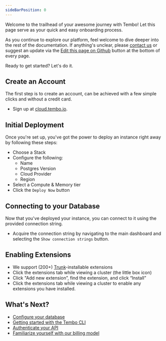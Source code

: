 ```yaml
---
sideBarPosition: 0
---
```


Welcome to the trailhead of your awesome journey with Tembo! 
Let this page serve as your quick and easy onboarding process. 

As you continue to explore our platform, feel welcome to dive deeper into the rest of the documentation.
If anything's unclear, please [contact us](https://tembo.io/contact/) or suggest an update via the [Edit this page on Github](https://github.com/tembo-io/website/edit/main/src/content/docs/getting-started/getting_started.md) button at the bottom of every page.


Ready to get started? Let's do it.

## Create an Account

The first step is to create an account, can be achieved with a few simple clicks and without a credit card.

- Sign up at [cloud.tembo.io](https://cloud.tembo.io/).

## Initial Deployment

Once you're set up, you've got the power to deploy an instance right away by following these steps:

- Choose a Stack
- Configure the following:
    - Name
    - Postgres Version
    - Cloud Provider
    - Region
- Select a Compute & Memory tier
- Click the `Deploy Now` button

## Connecting to your Database

Now that you've deployed your instance, you can connect to it using the provided connection string.

-   Acquire the connection string by navigating to the main dashboard and selecting the `Show connection strings` button.

## Enabling Extensions

-   We support (200+) [Trunk](https://www.pgt.dev)-installable extensions
-   Click the extensions tab while viewing a cluster (the little box icon)
-   Click "Add new extension”, find the extension, and click “Install”
-   Click the extensions tab while viewing a cluster to enable any extensions you have installed.

## What's Next?

- [Configure your database](https://tembo.io/docs/product/cloud/configuration-and-management/postgres-configuration)
- [Getting started with the Tembo CLI](https://tembo.io/docs/development/cli/getting_started)
- [Authenticate your API](https://tembo.io/docs/development/api)
- [Familiarize yourself with our billing model](https://tembo.io/docs/product/cloud/billing)

